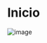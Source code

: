 # Inicio

![image](https://github.com/user-attachments/assets/2e74aff6-132d-428c-b386-6999d426b581)
